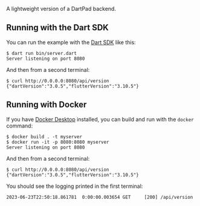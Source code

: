 A lightweight version of a DartPad backend.

## Running with the Dart SDK

You can run the example with the [Dart SDK](https://dart.dev/get-dart) like
this:

```
$ dart run bin/server.dart
Server listening on port 8080
```

And then from a second terminal:
```
$ curl http://0.0.0.0:8080/api/version
{"dartVersion":"3.0.5","flutterVersion":"3.10.5"}
```

## Running with Docker

If you have [Docker Desktop](https://www.docker.com/get-started) installed, you
can build and run with the `docker` command:

```
$ docker build . -t myserver
$ docker run -it -p 8080:8080 myserver
Server listening on port 8080
```

And then from a second terminal:
```
$ curl http://0.0.0.0:8080/api/version
{"dartVersion":"3.0.5","flutterVersion":"3.10.5"}
```

You should see the logging printed in the first terminal:
```
2023-06-23T22:50:18.861781  0:00:00.003654 GET     [200] /api/version
```
